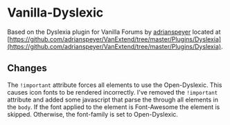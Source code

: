 # Vanilla-Dyslexic

Based on the Dyslexia plugin for Vanilla Forums by [adrianspeyer](https://github.com/adrianspeyer) located at [https://github.com/adrianspeyer/VanExtend/tree/master/Plugins/Dyslexia](https://github.com/adrianspeyer/VanExtend/tree/master/Plugins/Dyslexia).

## Changes

The `!important` attribute forces all elements to use the Open-Dyslexic. This causes icon fonts to be rendered incorrectly. I've removed the `!important` attribute and added some javascript that parse the through all elements in the `body`. If the font applied to the element is Font-Awesome the element is skipped. Otherwise, the font-family is set to Open-Dyslexic.